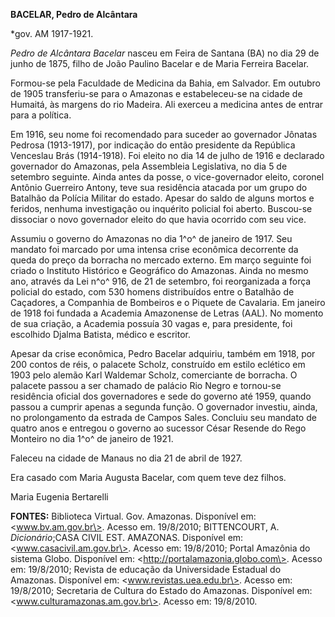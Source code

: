 **BACELAR, Pedro de Alcântara**

\*gov. AM 1917-1921.

*Pedro de Alcântara Bacelar* nasceu em Feira de Santana (BA) no dia 29
de junho de 1875, filho de João Paulino Bacelar e de Maria Ferreira
Bacelar.

Formou-se pela Faculdade de Medicina da Bahia, em Salvador. Em outubro
de 1905 transferiu-se para o Amazonas e estabeleceu-se na cidade de
Humaitá, às margens do rio Madeira. Ali exerceu a medicina antes de
entrar para a política.

Em 1916, seu nome foi recomendado para suceder ao governador Jônatas
Pedrosa (1913-1917), por indicação do então presidente da República
Venceslau Brás (1914-1918). Foi eleito no dia 14 de julho de 1916 e
declarado governador do Amazonas, pela Assembleia Legislativa, no dia 5
de setembro seguinte. Ainda antes da posse, o vice-governador eleito,
coronel Antônio Guerreiro Antony, teve sua residência atacada por um
grupo do Batalhão da Polícia Militar do estado. Apesar do saldo de
alguns mortos e feridos, nenhuma investigação ou inquérito policial foi
aberto. Buscou-se dissociar o novo governador eleito do que havia
ocorrido com seu vice.

Assumiu o governo do Amazonas no dia 1^o^ de janeiro de 1917. Seu
mandato foi marcado por uma intensa crise econômica decorrente da queda
do preço da borracha no mercado externo. Em março seguinte foi criado o
Instituto Histórico e Geográfico do Amazonas. Ainda no mesmo ano,
através da Lei n^o^ 916, de 21 de setembro, foi reorganizada a força
policial do estado, com 530 homens distribuídos entre o Batalhão de
Caçadores, a Companhia de Bombeiros e o Piquete de Cavalaria. Em janeiro
de 1918 foi fundada a Academia Amazonense de Letras (AAL). No momento de
sua criação, a Academia possuía 30 vagas e, para presidente, foi
escolhido Djalma Batista, médico e escritor.

Apesar da crise econômica, Pedro Bacelar adquiriu, também em 1918, por
200 contos de réis, o palacete Scholz, construído em estilo eclético em
1903 pelo alemão Karl Waldemar Scholz, comerciante de borracha. O
palacete passou a ser chamado de palácio Rio Negro e tornou-se
residência oficial dos governadores e sede do governo até 1959, quando
passou a cumprir apenas a segunda função. O governador investiu, ainda,
no prolongamento da estrada de Campos Sales. Concluiu seu mandato de
quatro anos e entregou o governo ao sucessor César Resende do Rego
Monteiro no dia 1^o^ de janeiro de 1921.

Faleceu na cidade de Manaus no dia 21 de abril de 1927.

Era casado com Maria Augusta Bacelar, com quem teve dez filhos.

Maria Eugenia Bertarelli

**FONTES:** Biblioteca Virtual. Gov. Amazonas. Disponível em:
\<www.bv.am.gov.br\>. Acesso em. 19/8/2010; BITTENCOURT, A.
*Dicionário*;CASA CIVIL EST. AMAZONAS. Disponível em:
\<www.casacivil.am.gov.br\>. Acesso em: 19/8/2010; Portal Amazônia do
sistema Globo. Disponível em: \<http://portalamazonia.globo.com\>.
Acesso em: 19/8/2010; Revista de educação da Universidade Estadual do
Amazonas. Disponível em: \<www.revistas.uea.edu.br\>. Acesso em:
19/8/2010; Secretaria de Cultura do Estado do Amazonas. Disponível em:
\<www.culturamazonas.am.gov.br\>. Acesso em: 19/8/2010.
